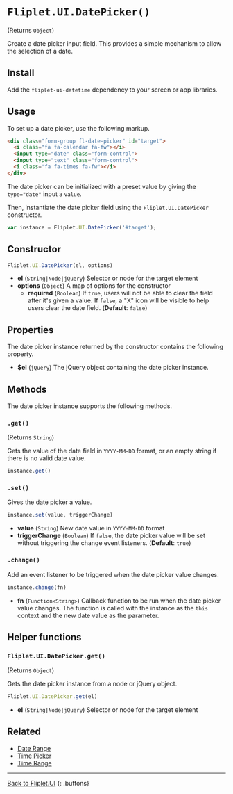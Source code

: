 # `Fliplet.UI.DatePicker()`

(Returns `Object`)

Create a date picker input field. This provides a simple mechanism to allow the selection of a date.

## Install

Add the `fliplet-ui-datetime` dependency to your screen or app libraries.

## Usage

To set up a date picker, use the following markup.

```html
<div class="form-group fl-date-picker" id="target">
  <i class="fa fa-calendar fa-fw"></i>
  <input type="date" class="form-control">
  <input type="text" class="form-control">
  <i class="fa fa-times fa-fw"></i>
</div>
```

The date picker can be initialized with a preset value by giving the `type="date"` input a `value`.

Then, instantiate the date picker field using the `Fliplet.UI.DatePicker` constructor.

```js
var instance = Fliplet.UI.DatePicker('#target');
```

## Constructor

```js
Fliplet.UI.DatePicker(el, options)
```

  - **el** (`String|Node|jQuery`) Selector or node for the target element
  - **options** (`Object`) A map of options for the constructor
    - **required** (`Boolean`) If `true`, users will not be able to clear the field after it's given a value. If `false`, a "X" icon will be visible to help users clear the date field. (**Default**: `false`)

## Properties

The date picker instance returned by the constructor contains the following property.

  - **$el** (`jQuery`) The jQuery object containing the date picker instance.

## Methods

The date picker instance supports the following methods.

### `.get()`

(Returns `String`)

Gets the value of the date field in `YYYY-MM-DD` format, or an empty string if there is no valid date value.

```js
instance.get()
```

### `.set()`

Gives the date picker a value.

```js
instance.set(value, triggerChange)
```

  - **value** (`String`) New date value in `YYYY-MM-DD` format
  - **triggerChange** (`Boolean`) If `false`, the date picker value will be set without triggering the change event listeners. (**Default**: `true`)

### `.change()`

Add an event listener to be triggered when the date picker value changes.

```js
instance.change(fn)
```

  - **fn** (`Function<String>`) Callback function to be run when the date picker value changes. The function is called with the instance as the `this` context and the new date value as the parameter.

## Helper functions

### `Fliplet.UI.DatePicker.get()`

(Returns `Object`)

Gets the date picker instance from a node or jQuery object.

```js
Fliplet.UI.DatePicker.get(el)
```

  - **el** (`String|Node|jQuery`) Selector or node for the target element

## Related

  - [Date Range](fliplet-ui-daterange.md)
  - [Time Picker](fliplet-ui-timepicker.md)
  - [Time Range](fliplet-ui-timerange.md)

---

[Back to Fliplet.UI](./fliplet-ui.md)
{: .buttons}
